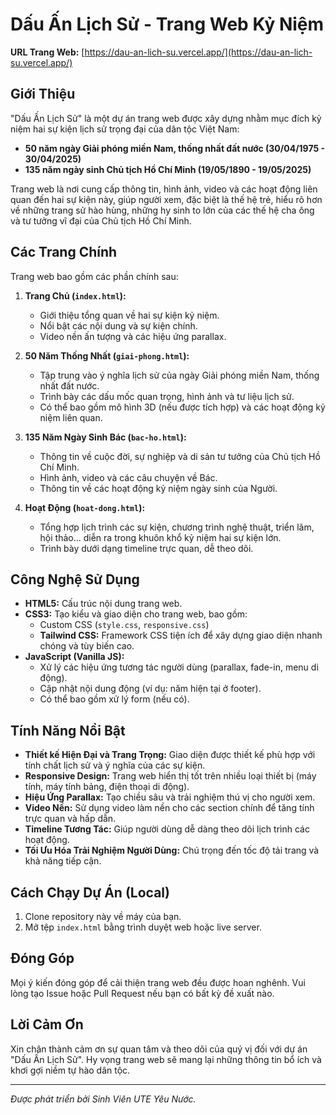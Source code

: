 # Dấu Ấn Lịch Sử - Trang Web Kỷ Niệm

**URL Trang Web:** [https://dau-an-lich-su.vercel.app/](https://dau-an-lich-su.vercel.app/)

## Giới Thiệu

"Dấu Ấn Lịch Sử" là một dự án trang web được xây dựng nhằm mục đích kỷ niệm hai sự kiện lịch sử trọng đại của dân tộc Việt Nam:

*   **50 năm ngày Giải phóng miền Nam, thống nhất đất nước (30/04/1975 - 30/04/2025)**
*   **135 năm ngày sinh Chủ tịch Hồ Chí Minh (19/05/1890 - 19/05/2025)**

Trang web là nơi cung cấp thông tin, hình ảnh, video và các hoạt động liên quan đến hai sự kiện này, giúp người xem, đặc biệt là thế hệ trẻ, hiểu rõ hơn về những trang sử hào hùng, những hy sinh to lớn của các thế hệ cha ông và tư tưởng vĩ đại của Chủ tịch Hồ Chí Minh.

## Các Trang Chính

Trang web bao gồm các phần chính sau:

1.  **Trang Chủ (`index.html`):**
    *   Giới thiệu tổng quan về hai sự kiện kỷ niệm.
    *   Nổi bật các nội dung và sự kiện chính.
    *   Video nền ấn tượng và các hiệu ứng parallax.

2.  **50 Năm Thống Nhất (`giai-phong.html`):**
    *   Tập trung vào ý nghĩa lịch sử của ngày Giải phóng miền Nam, thống nhất đất nước.
    *   Trình bày các dấu mốc quan trọng, hình ảnh và tư liệu lịch sử.
    *   Có thể bao gồm mô hình 3D (nếu được tích hợp) và các hoạt động kỷ niệm liên quan.

3.  **135 Năm Ngày Sinh Bác (`bac-ho.html`):**
    *   Thông tin về cuộc đời, sự nghiệp và di sản tư tưởng của Chủ tịch Hồ Chí Minh.
    *   Hình ảnh, video và các câu chuyện về Bác.
    *   Thông tin về các hoạt động kỷ niệm ngày sinh của Người.

4.  **Hoạt Động (`hoat-dong.html`):**
    *   Tổng hợp lịch trình các sự kiện, chương trình nghệ thuật, triển lãm, hội thảo... diễn ra trong khuôn khổ kỷ niệm hai sự kiện lớn.
    *   Trình bày dưới dạng timeline trực quan, dễ theo dõi.

## Công Nghệ Sử Dụng

*   **HTML5:** Cấu trúc nội dung trang web.
*   **CSS3:** Tạo kiểu và giao diện cho trang web, bao gồm:
    *   Custom CSS (`style.css`, `responsive.css`)
    *   **Tailwind CSS:** Framework CSS tiện ích để xây dựng giao diện nhanh chóng và tùy biến cao.
*   **JavaScript (Vanilla JS):**
    *   Xử lý các hiệu ứng tương tác người dùng (parallax, fade-in, menu di động).
    *   Cập nhật nội dung động (ví dụ: năm hiện tại ở footer).
    *   Có thể bao gồm xử lý form (nếu có).

## Tính Năng Nổi Bật

*   **Thiết kế Hiện Đại và Trang Trọng:** Giao diện được thiết kế phù hợp với tính chất lịch sử và ý nghĩa của các sự kiện.
*   **Responsive Design:** Trang web hiển thị tốt trên nhiều loại thiết bị (máy tính, máy tính bảng, điện thoại di động).
*   **Hiệu Ứng Parallax:** Tạo chiều sâu và trải nghiệm thú vị cho người xem.
*   **Video Nền:** Sử dụng video làm nền cho các section chính để tăng tính trực quan và hấp dẫn.
*   **Timeline Tương Tác:** Giúp người dùng dễ dàng theo dõi lịch trình các hoạt động.
*   **Tối Ưu Hóa Trải Nghiệm Người Dùng:** Chú trọng đến tốc độ tải trang và khả năng tiếp cận.

## Cách Chạy Dự Án (Local)

1.  Clone repository này về máy của bạn.
2.  Mở tệp `index.html` bằng trình duyệt web hoặc live server.

## Đóng Góp

Mọi ý kiến đóng góp để cải thiện trang web đều được hoan nghênh. Vui lòng tạo Issue hoặc Pull Request nếu bạn có bất kỳ đề xuất nào.

## Lời Cảm Ơn

Xin chân thành cảm ơn sự quan tâm và theo dõi của quý vị đối với dự án "Dấu Ấn Lịch Sử". Hy vọng trang web sẽ mang lại những thông tin bổ ích và khơi gợi niềm tự hào dân tộc.

---

*Được phát triển bởi Sinh Viên UTE Yêu Nước.*